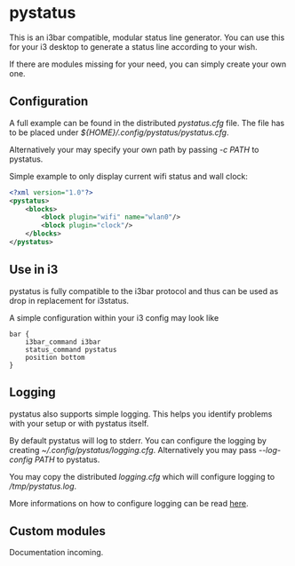 # pystatus

This is an i3bar compatible, modular status line generator. You can use
this for your i3 desktop to generate a status line according to your wish.

If there are modules missing for your need, you can simply create your own one.

## Configuration

A full example can be found in the distributed *pystatus.cfg* file. The file
has to be placed under *${HOME}/.config/pystatus/pystatus.cfg*.

Alternatively your may specify your own path by passing *-c PATH* to pystatus.

Simple example to only display current wifi status and wall clock:
```xml
<?xml version="1.0"?>
<pystatus>
    <blocks>
        <block plugin="wifi" name="wlan0"/>
        <block plugin="clock"/>
    </blocks>
</pystatus>
```

## Use in i3

pystatus is fully compatible to the i3bar protocol and thus can be used as
drop in replacement for i3status.

A simple configuration within your i3 config may look like

```
bar {
    i3bar_command i3bar
    status_command pystatus
    position bottom
}
```

## Logging

pystatus also supports simple logging. This helps you identify problems with
your setup or with pystatus itself.

By default pystatus will log to stderr. You can configure the logging by
creating *~/.config/pystatus/logging.cfg*. Alternatively you may pass
*--log-config PATH* to pystatus.

You may copy the distributed *logging.cfg* which will configure logging to
*/tmp/pystatus.log*.

More informations on how to configure logging can be read
[here](https://docs.python.org/3.6/library/logging.config.html#logging-config-fileformat).

## Custom modules

Documentation incoming.
